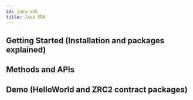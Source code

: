 ```yaml
---
id: java-sdk
title: Java SDK
---
```


## Getting Started (Installation and packages explained)
## Methods and APIs
## Demo (HelloWorld and ZRC2 contract packages)
